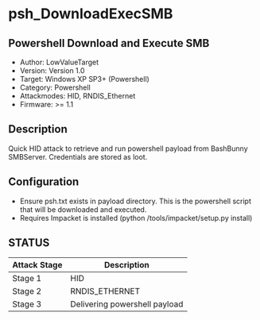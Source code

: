 # psh_DownloadExecSMB
## Powershell Download and Execute SMB

* Author: LowValueTarget  
* Version: Version 1.0  
* Target: Windows XP SP3+ (Powershell)  
* Category: Powershell  
* Attackmodes: HID, RNDIS_Ethernet  
* Firmware: >= 1.1  

## Description

Quick HID attack to retrieve and run powershell payload from BashBunny SMBServer. Credentials are stored as loot.  

## Configuration

* Ensure psh.txt exists in payload directory. This is the powershell script that will be downloaded and executed.  
* Requires Impacket is installed (python /tools/impacket/setup.py install)  

## STATUS

| Attack Stage        | Description                   |
| ------------------- | ------------------------------|
| Stage 1             | HID                           |
| Stage 2             | RNDIS_ETHERNET                |
| Stage 3             | Delivering powershell payload |